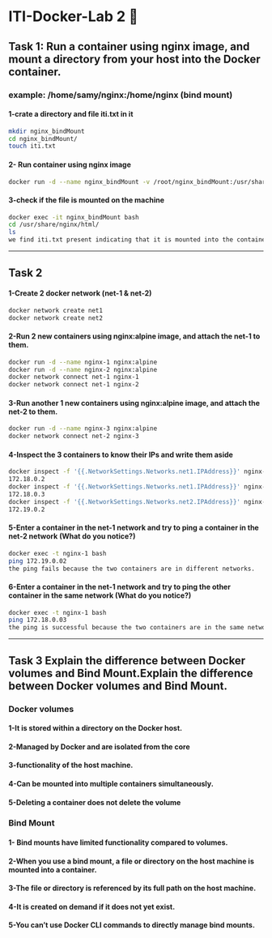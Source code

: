 # ITI-Docker-Lab 2 🐋

## Task 1: Run a container using nginx image, and mount a directory from your host into the Docker container. 
### example: /home/samy/nginx:/home/nginx (bind mount)

#### 1-crate a directory and file iti.txt in it 
```bash
mkdir nginx_bindMount
cd nginx_bindMount/
touch iti.txt
```
#### 2- Run container using nginx image
```bash
docker run -d --name nginx_bindMount -v /root/nginx_bindMount:/usr/share/nginx/html nginx-talaat
```

#### 3-check if the file is mounted on the machine
```bash
docker exec -it nginx_bindMount bash
cd /usr/share/nginx/html/
ls
we find iti.txt present indicating that it is mounted into the container
```

---

## Task 2
#### 1-Create 2 docker network (net-1 & net-2)
```bash
docker network create net1
docker network create net2
```
#### 2-Run 2 new containers using nginx:alpine image, and attach the net-1 to them.
```bash
docker run -d --name nginx-1 nginx:alpine
docker run -d --name nginx-2 nginx:alpine
docker network connect net-1 nginx-1
docker network connect net-1 nginx-2
```

#### 3-Run another 1 new containers using nginx:alpine image, and attach the net-2 to them.
```bash
docker run -d --name nginx-3 nginx:alpine
docker network connect net-2 nginx-3
```

#### 4-Inspect the 3 containers to know their IPs and write them aside
```bash
docker inspect -f '{{.NetworkSettings.Networks.net1.IPAddress}}' nginx-1
172.18.0.2
docker inspect -f '{{.NetworkSettings.Networks.net1.IPAddress}}' nginx-2
172.18.0.3
docker inspect -f '{{.NetworkSettings.Networks.net2.IPAddress}}' nginx-3
172.19.0.2
```

#### 5-Enter a container in the net-1 network and try to ping a container in the net-2 network (What do you notice?)
```bash
docker exec -t nginx-1 bash
ping 172.19.0.02
the ping fails because the two containers are in different networks.
```

#### 6-Enter a container in the net-1 network and try to ping the other container in the same network (What do you notice?)
```bash
docker exec -t nginx-1 bash
ping 172.18.0.03
the ping is successful because the two containers are in the same networks.
```

---

## Task 3 Explain the difference between Docker volumes and Bind Mount.Explain the difference between Docker volumes and Bind Mount.

### Docker volumes
#### 1-It is stored within a directory on the Docker host.
#### 2-Managed by Docker and are isolated from the core
#### 3-functionality of the host machine.
#### 4-Can be mounted into multiple containers simultaneously.
#### 5-Deleting a container does not delete the volume


### Bind Mount
#### 1- Bind mounts have limited functionality compared to volumes.
#### 2-When you use a bind mount, a file or directory on the host machine is mounted into a container.
#### 3-The file or directory is referenced by its full path on the host machine.
#### 4-It is created on demand if it does not yet exist.
#### 5-You can’t use Docker CLI commands to directly manage bind mounts.


